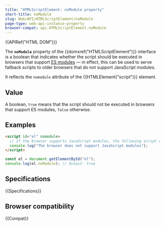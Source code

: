 ```yaml
---
title: "HTMLScriptElement: noModule property"
short-title: noModule
slug: Web/API/HTMLScriptElement/noModule
page-type: web-api-instance-property
browser-compat: api.HTMLScriptElement.noModule
---
```


{{APIRef("HTML DOM")}}

The **`noModule`** property of the {{domxref("HTMLScriptElement")}} interface is a boolean that indicates whether the script should be executed in browsers that support [ES modules](/en-US/docs/Web/JavaScript/Guide/Modules) — in effect, this can be used to serve fallback scripts to older browsers that do not support JavaScript modules.

It reflects the `nomodule` attribute of the {{HTMLElement("script")}} element.

## Value

A boolean, `true` means that the script should not be executed in browsers that support ES modules, `false` otherwise.

## Examples

```html
<script id="el" nomodule>
  // If the browser supports JavaScript modules, the following script will not be executed.
  console.log("The browser does not support JavaScript modules");
</script>
```

```js
const el = document.getElementById("el");
console.log(el.noModule); // Output: true
```

## Specifications

{{Specifications}}

## Browser compatibility

{{Compat}}

